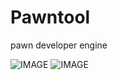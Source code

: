 # Pawntool
pawn developer engine

![IMAGE](https://img.shields.io/badge/C%23-.NET-blue) ![IMAGE](https://img.shields.io/badge/.NET-Core-blue)
